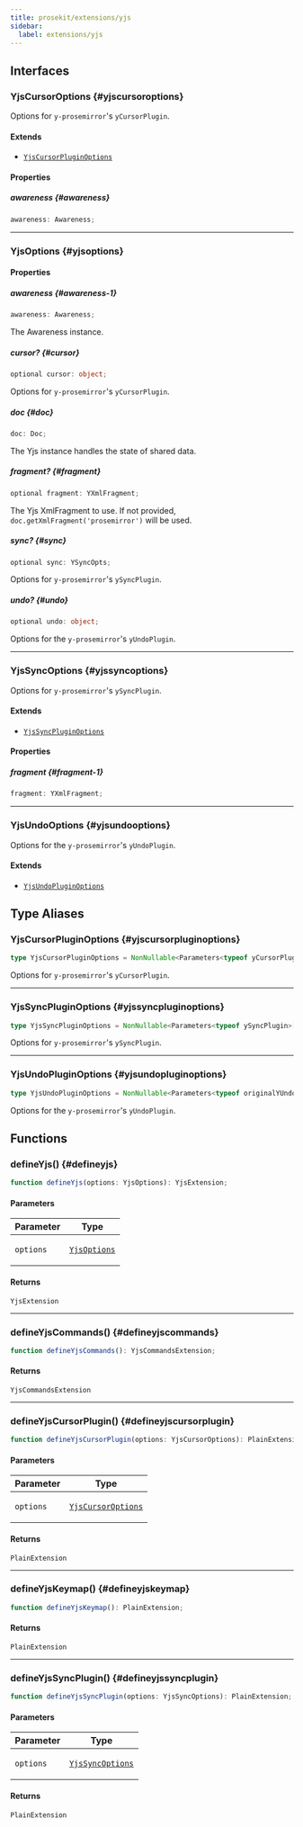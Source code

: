 ```yaml
---
title: prosekit/extensions/yjs
sidebar:
  label: extensions/yjs
---
```


<!-- DEBUG memberWithGroups 1 -->

<!-- DEBUG memberWithGroups 4 -->

<!-- DEBUG memberWithGroups 7 -->

<!-- DEBUG memberWithGroups 8 -->

<!-- DEBUG memberWithGroups 9 -->

## Interfaces

### YjsCursorOptions {#yjscursoroptions}

<!-- DEBUG memberWithGroups 1 -->

Options for `y-prosemirror`'s `yCursorPlugin`.

#### Extends

- [`YjsCursorPluginOptions`](#yjscursorpluginoptions)

<!-- DEBUG memberWithGroups 4 -->

<!-- DEBUG memberWithGroups 7 -->

<!-- DEBUG memberWithGroups 8 -->

<!-- DEBUG memberWithGroups 9 -->

#### Properties

##### awareness {#awareness}

```ts
awareness: Awareness;
```

<!-- DEBUG inheritance start kind=1024 -->

<!-- DEBUG memberWithGroups 10 -->

***

### YjsOptions {#yjsoptions}

<!-- DEBUG memberWithGroups 1 -->

<!-- DEBUG memberWithGroups 4 -->

<!-- DEBUG memberWithGroups 7 -->

<!-- DEBUG memberWithGroups 8 -->

<!-- DEBUG memberWithGroups 9 -->

#### Properties

##### awareness {#awareness-1}

```ts
awareness: Awareness;
```

The Awareness instance.

<!-- DEBUG inheritance start kind=1024 -->

##### cursor? {#cursor}

```ts
optional cursor: object;
```

Options for `y-prosemirror`'s `yCursorPlugin`.

<!-- DEBUG inheritance start kind=1024 -->

##### doc {#doc}

```ts
doc: Doc;
```

The Yjs instance handles the state of shared data.

<!-- DEBUG inheritance start kind=1024 -->

##### fragment? {#fragment}

```ts
optional fragment: YXmlFragment;
```

The Yjs XmlFragment to use. If not provided,
`doc.getXmlFragment('prosemirror')` will be used.

<!-- DEBUG inheritance start kind=1024 -->

##### sync? {#sync}

```ts
optional sync: YSyncOpts;
```

Options for `y-prosemirror`'s `ySyncPlugin`.

<!-- DEBUG inheritance start kind=1024 -->

##### undo? {#undo}

```ts
optional undo: object;
```

Options for the `y-prosemirror`'s `yUndoPlugin`.

<!-- DEBUG inheritance start kind=1024 -->

<!-- DEBUG memberWithGroups 10 -->

***

### YjsSyncOptions {#yjssyncoptions}

<!-- DEBUG memberWithGroups 1 -->

Options for `y-prosemirror`'s `ySyncPlugin`.

#### Extends

- [`YjsSyncPluginOptions`](#yjssyncpluginoptions)

<!-- DEBUG memberWithGroups 4 -->

<!-- DEBUG memberWithGroups 7 -->

<!-- DEBUG memberWithGroups 8 -->

<!-- DEBUG memberWithGroups 9 -->

#### Properties

##### fragment {#fragment-1}

```ts
fragment: YXmlFragment;
```

<!-- DEBUG inheritance start kind=1024 -->

<!-- DEBUG memberWithGroups 10 -->

***

### YjsUndoOptions {#yjsundooptions}

<!-- DEBUG memberWithGroups 1 -->

Options for the `y-prosemirror`'s `yUndoPlugin`.

#### Extends

- [`YjsUndoPluginOptions`](#yjsundopluginoptions)

<!-- DEBUG memberWithGroups 4 -->

<!-- DEBUG memberWithGroups 7 -->

<!-- DEBUG memberWithGroups 8 -->

<!-- DEBUG memberWithGroups 9 -->

<!-- DEBUG memberWithGroups 10 -->

## Type Aliases

### YjsCursorPluginOptions {#yjscursorpluginoptions}

```ts
type YjsCursorPluginOptions = NonNullable<Parameters<typeof yCursorPlugin>[1]>;
```

Options for `y-prosemirror`'s `yCursorPlugin`.

<!-- DEBUG inheritance start kind=2097152 -->

***

### YjsSyncPluginOptions {#yjssyncpluginoptions}

```ts
type YjsSyncPluginOptions = NonNullable<Parameters<typeof ySyncPlugin>[1]>;
```

Options for `y-prosemirror`'s `ySyncPlugin`.

<!-- DEBUG inheritance start kind=2097152 -->

***

### YjsUndoPluginOptions {#yjsundopluginoptions}

```ts
type YjsUndoPluginOptions = NonNullable<Parameters<typeof originalYUndoPlugin>[0]>;
```

Options for the `y-prosemirror`'s `yUndoPlugin`.

<!-- DEBUG inheritance start kind=2097152 -->

## Functions

### defineYjs() {#defineyjs}

```ts
function defineYjs(options: YjsOptions): YjsExtension;
```

#### Parameters

<table>
<thead>
<tr>
<th>Parameter</th>
<th>Type</th>
</tr>
</thead>
<tbody>
<tr>
<td>

`options`

</td>
<td>

[`YjsOptions`](#yjsoptions)

</td>
</tr>
</tbody>
</table>

#### Returns

`YjsExtension`

<!-- DEBUG inheritance start kind=4096 -->

***

### defineYjsCommands() {#defineyjscommands}

```ts
function defineYjsCommands(): YjsCommandsExtension;
```

#### Returns

`YjsCommandsExtension`

<!-- DEBUG inheritance start kind=4096 -->

***

### defineYjsCursorPlugin() {#defineyjscursorplugin}

```ts
function defineYjsCursorPlugin(options: YjsCursorOptions): PlainExtension;
```

#### Parameters

<table>
<thead>
<tr>
<th>Parameter</th>
<th>Type</th>
</tr>
</thead>
<tbody>
<tr>
<td>

`options`

</td>
<td>

[`YjsCursorOptions`](#yjscursoroptions)

</td>
</tr>
</tbody>
</table>

#### Returns

`PlainExtension`

<!-- DEBUG inheritance start kind=4096 -->

***

### defineYjsKeymap() {#defineyjskeymap}

```ts
function defineYjsKeymap(): PlainExtension;
```

#### Returns

`PlainExtension`

<!-- DEBUG inheritance start kind=4096 -->

***

### defineYjsSyncPlugin() {#defineyjssyncplugin}

```ts
function defineYjsSyncPlugin(options: YjsSyncOptions): PlainExtension;
```

#### Parameters

<table>
<thead>
<tr>
<th>Parameter</th>
<th>Type</th>
</tr>
</thead>
<tbody>
<tr>
<td>

`options`

</td>
<td>

[`YjsSyncOptions`](#yjssyncoptions)

</td>
</tr>
</tbody>
</table>

#### Returns

`PlainExtension`

<!-- DEBUG inheritance start kind=4096 -->

<!-- DEBUG memberWithGroups 10 -->
